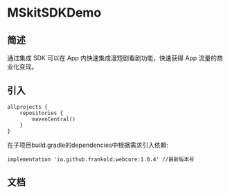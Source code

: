 # MSkitSDKDemo
<p>
</p>

## 简述

通过集成 SDK 可以在 App 内快速集成漫短剧看剧功能，快速获得 App 流量的商业化变现。

## 引入

```
allprojects {
    repositories {
        mavenCentral()
    }
}
```

在子项目build.gradle的dependencies中根据需求引入依赖:
```
implementation 'io.github.frankold:webcore:1.0.4' //最新版本号

```
## 文档

